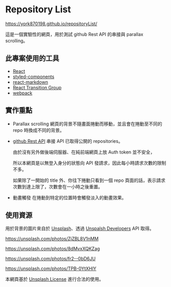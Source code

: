 # Repository List

https://york870198.github.io/repositoryList/

這是一個實驗性的網頁，用於測試 github Rest API 的串接與 parallax scrolling。

## 此專案使用的工具
- [React](https://zh-hant.reactjs.org)
- [styled-components](https://styled-components.com)
- [react-markdown](https://github.com/remarkjs/react-markdown)
- [React Transition Group](https://reactcommunity.org/react-transition-group/)
- [webpack](https://webpack.js.org)

## 實作重點
- Parallax scrolling
  網頁的背景不隨畫面捲動而移動，並且會在捲動至不同的 repo 時換成不同的背景。

- [github Rest API](https://docs.github.com/en/rest)
  串接 API 已取得公開的 repositories。

  由於沒有另外做後端伺服器、在純前端網頁上放 Auth token 並不安全，

  所以本網頁是以無登入身分的狀態向 API 發請求，因此每小時請求次數的限制不多。
  
  如果除了一開始的 title 外、你往下捲動只看到一個 repo 頁面的話，表示請求次數到達上限了，次數會在一小時之後重置。

- 動畫觸發
  在捲動到特定的位置時會觸發淡入的動畫效果。

## 使用資源
  用於背景的圖片來自於 [Unsplash](https://unsplash.com)、透過 [Unspalsh Developers](https://unsplash.com/developers) API 取得。

  https://unsplash.com/photos/ZjZBL8V1nMM

  https://unsplash.com/photos/8dMvxXQKZag

  https://unsplash.com/photos/fr2--0bD6JU

  https://unsplash.com/photos/TPB-0YtXHlY

  本網頁基於 [Unsplash License](https://unsplash.com/license) 進行合法的使用。
